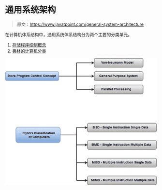 # 通用系统架构

> 原文：<https://www.javatpoint.com/general-system-architecture>

在计算机体系结构中，通用系统体系结构分为两个主要的分类单元。

1.  [存储程序控制概念](store-program-control-concept)
2.  [弗林的计算机分类](flynns-classification-of-computers)

![General System Architecture](img/0238b370e357341ce1e3b8d16eea2111.png)